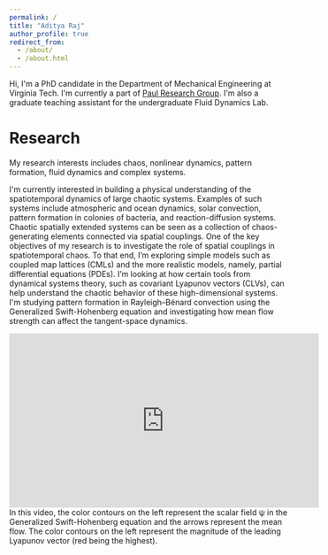 ```yaml
---
permalink: /
title: "Aditya Raj"
author_profile: true
redirect_from: 
  - /about/
  - /about.html
---
```


Hi, I'm a PhD candidate in the Department of Mechanical Engineering at Virginia Tech. I'm currently a part of [Paul Research Group](https://paul.me.vt.edu). I'm also a graduate teaching assistant for the undergraduate Fluid Dynamics Lab.

Research
======
My research interests includes chaos, nonlinear dynamics, pattern formation, fluid dynamics and complex systems. 

I'm currently interested in building a physical understanding of the spatiotemporal dynamics of large chaotic systems. Examples of such systems include atmospheric and ocean dynamics, solar convection, pattern formation in colonies of bacteria, and reaction-diffusion systems. Chaotic spatially extended systems can be seen as a collection of chaos-generating elements connected via spatial couplings. One of the key objectives of my research is to investigate the role of spatial couplings in spatiotemporal chaos. To that end, I’m exploring simple models such as coupled map lattices (CMLs) and the more realistic models, namely, partial differential equations (PDEs). I’m looking at how certain tools from dynamical systems theory, such as covariant Lyapunov vectors (CLVs), can help understand the chaotic behavior of these high-dimensional systems. I'm studying pattern formation in Rayleigh–Bénard convection using the Generalized Swift-Hohenberg equation and investigating how mean flow strength can affect the tangent-space dynamics.


<iframe width="560" height="315" src="https://www.youtube.com/embed/H75Qx6F3pjc?si=26Wpp82OJ1fceYlk" title="YouTube video player" frameborder="0" allow="accelerometer; autoplay; clipboard-write; encrypted-media; gyroscope; picture-in-picture; web-share" referrerpolicy="strict-origin-when-cross-origin" allowfullscreen></iframe>
In this video, the color contours on the left represent the scalar field ψ in the Generalized Swift-Hohenberg equation and the arrows represent the mean flow. The color contours on the left represent the magnitude of the leading Lyapunov vector (red being the highest).